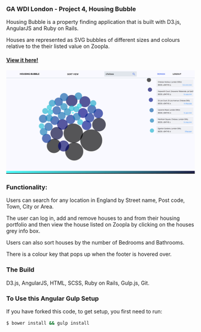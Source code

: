 ### GA WDI London - Project 4, Housing Bubble

Housing Bubble is a property finding application that is built with D3.js, AngularJS and Ruby on Rails.

Houses are represented as SVG bubbles of different sizes and colours relative to the their listed value on Zoopla.

#### [View it here!][url_id]
[url_id]: https://housingbubble.herokuapp.com

![](src/images/housingbubblescreen.png "Screen Shot")

### Functionality:

Users can search for any location in England by Street name, Post code, Town, City or Area.

The user can log in, add and remove houses to and from their housing portfolio and then view the house listed on Zoopla by clicking on the houses grey info box.

Users can also sort houses by the number of Bedrooms and Bathrooms.

There is a colour key that pops up when the footer is hovered over.

### The Build

D3.js, AngularJS, HTML, SCSS, Ruby on Rails, Gulp.js, Git.


### To Use this Angular Gulp Setup

If you have forked this code, to get setup, you first need to run:

```sh
$ bower install && gulp install
```
